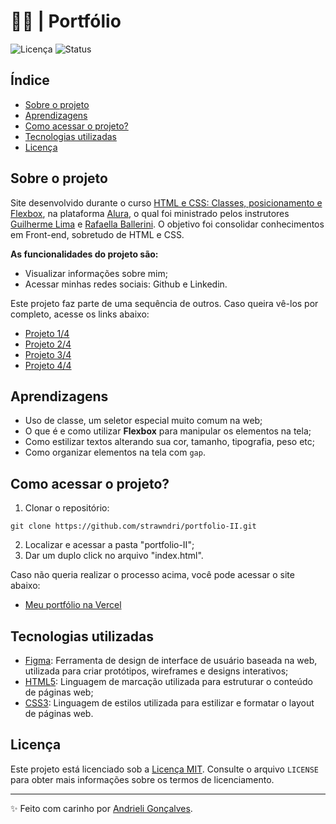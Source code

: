 # 👩‍💻 | Portfólio

![Licença](https://img.shields.io/badge/Licen%C3%A7a-MIT-f5b5ca.svg)
![Status](https://img.shields.io/badge/Status-Concluído-abf285.svg)

## Índice

- [Sobre o projeto](#sobre-o-projeto)
- [Aprendizagens](#aprendizagens)
- [Como acessar o projeto?](#como-acessar-o-projeto)
- [Tecnologias utilizadas](#tecnologias-utilizadas)
- [Licença](#licença)

## Sobre o projeto

Site desenvolvido durante o curso [HTML e CSS: Classes, posicionamento e Flexbox](https://cursos.alura.com.br/course/html-css-classes-posicionamento-flexbox), na plataforma [Alura](https://www.alura.com.br/), o qual foi ministrado pelos instrutores [Guilherme Lima](https://www.linkedin.com/in/guilherme-lima-458925178/) e [Rafaella Ballerini](https://www.linkedin.com/in/rafaella-ballerini-45875016a/?originalSubdomain=br). O objetivo foi consolidar conhecimentos em Front-end, sobretudo de HTML e CSS.

**As funcionalidades do projeto são:**
- Visualizar informações sobre mim;
- Acessar minhas redes sociais: Github e Linkedin.

Este projeto faz parte de uma sequência de outros. Caso queira vê-los por completo, acesse os links abaixo:
* [Projeto 1/4](https://github.com/strawndri/portfolio-I)
* [Projeto 2/4](https://github.com/strawndri/portfolio-II)
* [Projeto 3/4](https://github.com/strawndri/portfolio-III)
* [Projeto 4/4](https://github.com/strawndri/portfolio-IV)

## Aprendizagens

- Uso de classe, um seletor especial muito comum na web;
- O que é e como utilizar **Flexbox** para manipular os elementos na tela;
- Como estilizar textos alterando sua cor, tamanho, tipografia, peso etc;
- Como organizar elementos na tela com `gap`.

## Como acessar o projeto?

1. Clonar o repositório:
  ```
  git clone https://github.com/strawndri/portfolio-II.git
  ```

2. Localizar e acessar a pasta "portfolio-II";
3. Dar um duplo click no arquivo "index.html".

Caso não queria realizar o processo acima, você pode acessar o site abaixo:
- [Meu portfólio na Vercel](https://portfolio-II.vercel.app/)

## Tecnologias utilizadas

- [Figma](https://www.figma.com/): Ferramenta de design de interface de usuário baseada na web, utilizada para criar protótipos, wireframes e designs interativos;
- [HTML5](https://www.w3schools.com/html/default.asp): Linguagem de marcação utilizada para estruturar o conteúdo de páginas web;
- [CSS3](https://www.w3schools.com/css/default.asp): Linguagem de estilos utilizada para estilizar e formatar o layout de páginas web.

## Licença

Este projeto está licenciado sob a [Licença MIT](https://opensource.org/licenses/MIT). Consulte o arquivo `LICENSE` para obter mais informações sobre os termos de licenciamento.

---

✨ Feito com carinho por [Andrieli Gonçalves](https://github.com/strawndri).
